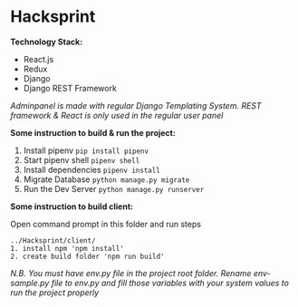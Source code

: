 # Hacksprint

**Technology Stack:**
 - React.js
 - Redux
 - Django
 - Django REST Framework
 
 _Adminpanel is made with regular Django Templating System. REST framework & React is only used in the regular user panel_

**Some instruction to build & run the project:**
  1. Install pipenv `pip install pipenv`
  2. Start pipenv shell `pipenv shell`
  3. Install dependencies `pipenv install`
  4. Migrate Database `python manage.py migrate`
  5. Run the Dev Server `python manage.py runserver`

**Some instruction to build client:**

Open command prompt in this folder and run steps

    ../Hacksprint/client/
    1. install npm 'npm install'
    2. create build folder 'npm run build'
_N.B. You must have env.py file in the project root folder. Rename env-sample.py file to env.py and fill those variables with your system values to run the project properly_
